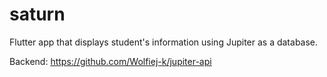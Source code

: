 # saturn

Flutter app that displays student's information using Jupiter as a database.

Backend: https://github.com/Wolfiej-k/jupiter-api
